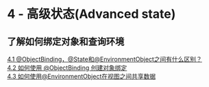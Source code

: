 # 4 - 高级状态\(Advanced state\)

## 了解如何绑定对象和查询环境

[4.1 @ObjectBinding，@State和@EnvironmentObject之间有什么区别？](4.1-objectbindingstate-he-environmentobject-zhi-jian-you-shen-me-qu-bie.md)  
[4.2 如何使用 @ObjectBinding 创建对象绑定](4.2-ru-he-shi-yong-objectbinding-chuang-jian-dui-xiang-bang-ding.md)  
[4.3 如何使用@EnvironmentObject在视图之间共享数据](4.3-ru-he-shi-yong-environmentobject-zai-shi-tu-zhi-jian-gong-xiang-shu-ju.md)

